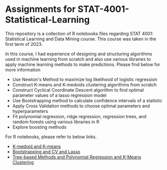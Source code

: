 # Assignments for STAT-4001-Statistical-Learning

This repository is a collection of R notebooks files regarding STAT 4001: Statistical Learning and Data Mining course. This course was taken in the first term of 2023.

In this course, I had experience of designing and structuring algorithms used in machine learning from scratch and also use various libraries to apply machine learning methods to make predictions. Please find below for more information

- Use Newton's Method to maximize log likelihood of logistic regression
- Construct K-means and K-medoids clustering algorithms from scratch
- Construct Cyclical Coordinate Descent algorithm to find optimal parameter values of a lasso regression model
- Use Bootstrapping method to calculate confidence intervals of a statistic
- Apply Cross Validation methods to choose optimal parameters and hyperparameters
- Fit polynomial regression, ridge regression, regression trees, and random forests using various libraries in R
- Explore boosting methods

For R notebooks, please refer to below links.

- [K-medoid and K-means](https://htmlpreview.github.io/?https://github.com/JayQuant/STAT-4001---Statistical-Learning-Assignments/blob/main/K-medoid-and-K-means-experimentation.html)
- [Bootstrapping and CV and Lasso](https://htmlpreview.github.io/?https://github.com/JayQuant/STAT-4001---Statistical-Learning-Assignments/blob/main/Bootstrapping%2C-CV-and-Lasso.html)
- [Tree-based Methods and Polynomial Regression and K-Means Clustering](https://htmlpreview.github.io/?https://github.com/JayQuant/STAT-4001---Statistical-Learning-Assignments/blob/main/Tree-Based-Methods-and-Polynomial-Regression-and-K-Means-Clustering.html)
